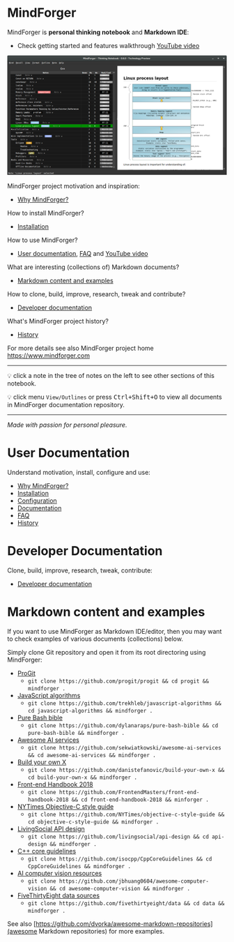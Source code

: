 # MindForger <!-- Metadata: type: Outline; tags: read-this-first; created: 2018-02-23 10:57:35; reads: 216; read: 2018-07-10 07:12:15; revision: 216; modified: 2018-07-10 07:12:15; importance: 5/5; urgency: 3/5; -->

MindForger is **personal thinking notebook** and **Markdown IDE**:

* Check getting started and features walkthrough [YouTube video](https://t.co/ym1KKEny3y)

[![MindForger](mindforger.png)](https://t.co/ym1KKEny3y)

MindForger project motivation and inspiration:

* [Why MindForger?](why-mindforger.md)

How to install MindForger?

* [Installation](installation.md)

How to use MindForger?

* [User documentation](./user-documentation.md), [FAQ](faq.md) and [YouTube video](https://t.co/ym1KKEny3y)

What are interesting (collections of) Markdown documents?

* [Markdown content and examples](#markdown-content-and-examples)

How to clone, build, improve, research, tweak and contribute?

* [Developer documentation](./developer-documentation.md)

What's MindForger project history?

* [History](history.md)

For more details see also MindForger project home https://www.mindforger.com

---

💡 click a note in the tree of notes on the left to see other sections of this notebook.

💡 click menu `View/Outlines` or press <kbd>Ctrl+Shift+O</kbd> to view all documents in MindForger
documentation repository.

---

_Made with passion for personal pleasure._

# User Documentation <!-- Metadata: type: Note; created: 2018-02-23 10:57:35; reads: 25; read: 2018-05-29 22:42:54; revision: 5; modified: 2018-05-29 22:42:54; -->
Understand motivation, install, configure and use:

* [Why MindForger?](why-mindforger.md)
* [Installation](installation.md)
* [Configuration](configuration.md)
* [Documentation](user-documentation.md)
* [FAQ](mindforger/faq.md)
* [History](history.md)

# Developer Documentation <!-- Metadata: type: Note; created: 2018-03-18 09:10:35; reads: 21; read: 2018-05-29 22:42:33; revision: 9; modified: 2018-05-29 22:42:33; -->
Clone, build, improve, research, tweak, contribute:

* [Developer documentation](developer-documentation.md)

# Markdown content and examples <!-- Metadata: type: Note; tags: example; created: 2018-05-01 22:28:00; reads: 51; read: 2018-07-02 16:52:35; revision: 50; modified: 2018-07-02 16:52:35; -->

If you want to use MindForger as Markdown IDE/editor, then
you may want to check examples of various documents (collections)
below. 

Simply clone Git repository and open it from its root 
directoring using MindForger:

* [ProGit](https://github.com/progit/progit)
    * `git clone https://github.com/progit/progit && cd progit && mindforger .`
* [JavaScript algorithms](https://github.com/trekhleb/javascript-algorithms)
    * `git clone https://github.com/trekhleb/javascript-algorithms && cd javascript-algorithms && mindforger .`
* [Pure Bash bible](https://github.com/trekhleb/javascript-algorithms)
    * `git clone https://github.com/dylanaraps/pure-bash-bible && cd pure-bash-bible && mindforger .`
* [Awesome AI services](https://github.com/sekwiatkowski/awesome-ai-services)
    * `git clone https://github.com/sekwiatkowski/awesome-ai-services && cd awesome-ai-services && mindforger .`
* [Build your own X](https://github.com/danistefanovic/build-your-own-x)
    * `git clone https://github.com/danistefanovic/build-your-own-x && cd build-your-own-x && mindforger .`
* [Front-end Handbook 2018](https://github.com/FrontendMasters/front-end-handbook-2018)
    * `git clone https://github.com/FrontendMasters/front-end-handbook-2018 && cd front-end-handbook-2018 && minforger .`
* [NYTimes Objective-C style guide](https://github.com/NYTimes/objective-c-style-guide)
    * `git clone https://github.com/NYTimes/objective-c-style-guide && cd objective-c-style-guide && mindforger .`
* [LivingSocial API design](https://github.com/livingsocial/api-design)
    * `git clone https://github.com/livingsocial/api-design && cd api-design && mindforger .`
* [C++ core guidelines](https://github.com/isocpp/CppCoreGuidelines)
    * `git clone https://github.com/isocpp/CppCoreGuidelines && cd CppCoreGuidelines && mindforger .`
* [AI computer vision resources](https://github.com/jbhuang0604/awesome-computer-vision)
    * `git clone https://github.com/jbhuang0604/awesome-computer-vision && cd awesome-computer-vision && mindforger .`
* [FiveThirtyEight data sources](https://github.com/fivethirtyeight/data)
    * `git clone https://github.com/fivethirtyeight/data && cd data && mindforger .`

See also [https://github.com/dvorka/awesome-markdown-repositories](awesome Markdown repositories) for more examples.
